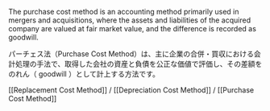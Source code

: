 
The purchase cost method is an accounting method primarily used in mergers and acquisitions, where the assets and liabilities of the acquired company are valued at fair market value, and the difference is recorded as goodwill.

パーチェス法（Purchase Cost Method）は、主に企業の合併・買収における会計処理の手法で、取得した会社の資産と負債を公正な価値で評価し、その差額をのれん（ goodwill ）として計上する方法です。

[[Replacement Cost Method]] / [[Depreciation Cost Method]] / [[Purchase Cost Method]]

